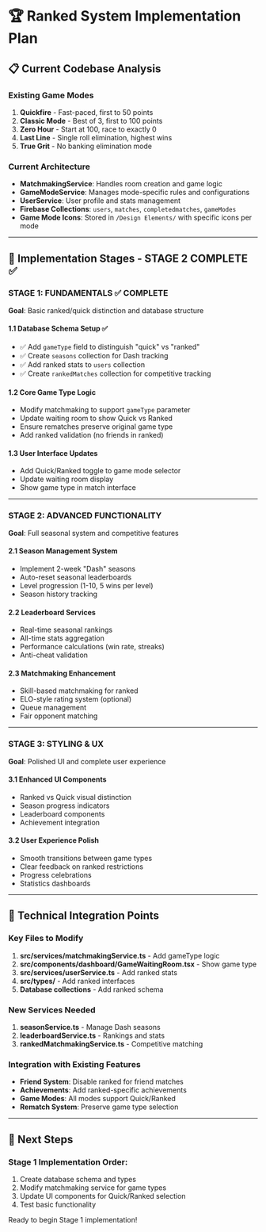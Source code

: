# 🏆 Ranked System Implementation Plan

## 📋 Current Codebase Analysis

### Existing Game Modes
1. **Quickfire** - Fast-paced, first to 50 points
2. **Classic Mode** - Best of 3, first to 100 points  
3. **Zero Hour** - Start at 100, race to exactly 0
4. **Last Line** - Single roll elimination, highest wins
5. **True Grit** - No banking elimination mode

### Current Architecture
- **MatchmakingService**: Handles room creation and game logic
- **GameModeService**: Manages mode-specific rules and configurations
- **UserService**: User profile and stats management
- **Firebase Collections**: `users`, `matches`, `completedmatches`, `gameModes`
- **Game Mode Icons**: Stored in `/Design Elements/` with specific icons per mode

---

## 🎯 Implementation Stages - STAGE 2 COMPLETE ✅

### **STAGE 1: FUNDAMENTALS** ✅ COMPLETE
**Goal**: Basic ranked/quick distinction and database structure

#### 1.1 Database Schema Setup ✅
- ✅ Add `gameType` field to distinguish "quick" vs "ranked"
- ✅ Create `seasons` collection for Dash tracking
- ✅ Add ranked stats to `users` collection
- ✅ Create `rankedMatches` collection for competitive tracking

#### 1.2 Core Game Type Logic
- Modify matchmaking to support `gameType` parameter
- Update waiting room to show Quick vs Ranked
- Ensure rematches preserve original game type
- Add ranked validation (no friends in ranked)

#### 1.3 User Interface Updates
- Add Quick/Ranked toggle to game mode selector
- Update waiting room display
- Show game type in match interface

---

### **STAGE 2: ADVANCED FUNCTIONALITY**
**Goal**: Full seasonal system and competitive features

#### 2.1 Season Management System
- Implement 2-week "Dash" seasons
- Auto-reset seasonal leaderboards
- Level progression (1-10, 5 wins per level)
- Season history tracking

#### 2.2 Leaderboard Services
- Real-time seasonal rankings
- All-time stats aggregation
- Performance calculations (win rate, streaks)
- Anti-cheat validation

#### 2.3 Matchmaking Enhancement
- Skill-based matchmaking for ranked
- ELO-style rating system (optional)
- Queue management
- Fair opponent matching

---

### **STAGE 3: STYLING & UX**
**Goal**: Polished UI and complete user experience

#### 3.1 Enhanced UI Components
- Ranked vs Quick visual distinction
- Season progress indicators
- Leaderboard components
- Achievement integration

#### 3.2 User Experience Polish
- Smooth transitions between game types
- Clear feedback on ranked restrictions
- Progress celebrations
- Statistics dashboards

---

## 🔧 Technical Integration Points

### Key Files to Modify
1. **src/services/matchmakingService.ts** - Add gameType logic
2. **src/components/dashboard/GameWaitingRoom.tsx** - Show game type
3. **src/services/userService.ts** - Add ranked stats
4. **src/types/** - Add ranked interfaces
5. **Database collections** - Add ranked schema

### New Services Needed
1. **seasonService.ts** - Manage Dash seasons
2. **leaderboardService.ts** - Rankings and stats
3. **rankedMatchmakingService.ts** - Competitive matching

### Integration with Existing Features
- **Friend System**: Disable ranked for friend matches
- **Achievements**: Add ranked-specific achievements  
- **Game Modes**: All modes support Quick/Ranked
- **Rematch System**: Preserve game type selection

---

## 🚀 Next Steps

### Stage 1 Implementation Order:
1. Create database schema and types
2. Modify matchmaking service for game types
3. Update UI components for Quick/Ranked selection
4. Test basic functionality

Ready to begin Stage 1 implementation!
